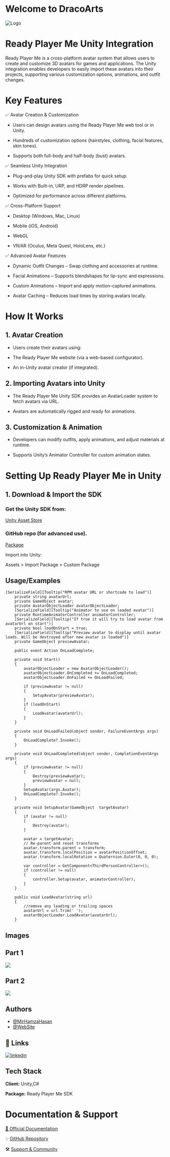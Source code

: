 
# Welcome to DracoArts

![Logo](https://dracoarts-logo.s3.eu-north-1.amazonaws.com/DracoArts.png)




# Ready Player Me Unity Integration
  Ready Player Me is a cross-platform avatar system that allows users to create and customize 3D avatars for games and applications. The Unity integration enables developers to easily import these avatars into their projects, supporting various customization options, animations, and outfit changes.
# Key Features
✅ Avatar Creation & Customization

- Users can design avatars using the Ready Player Me web tool or in Unity.

- Hundreds of customization options (hairstyles, clothing, facial features, skin tones).

- Supports both full-body and half-body (bust) avatars.

✅ Seamless Unity Integration

- Plug-and-play Unity SDK with prefabs for quick setup.

- Works with Built-in, URP, and HDRP render pipelines.

- Optimized for performance across different platforms.

✅ Cross-Platform Support

- Desktop (Windows, Mac, Linux)

- Mobile (iOS, Android)

- WebGL

- VR/AR (Oculus, Meta Quest, HoloLens, etc.)

✅ Advanced Avatar Features

- Dynamic Outfit Changes – Swap clothing and accessories at runtime.

- Facial Animations – Supports blendshapes for lip-sync and expressions.

- Custom Animations – Import and apply motion-captured animations.

- Avatar Caching – Reduces load times by storing avatars locally.


# How It Works
## 1. Avatar Creation
 - Users create their avatars using:

- The Ready Player Me website (via a web-based configurator).

- An in-Unity avatar creator (if integrated).

## 2. Importing Avatars into Unity
- The Ready Player Me Unity SDK provides an AvatarLoader system to fetch avatars via URL.

- Avatars are automatically rigged and ready for animations.

## 3. Customization & Animation
- Developers can modify outfits, apply animations, and adjust materials at runtime.

- Supports Unity’s Animator Controller for custom animation states.

# Setting Up Ready Player Me in Unity
## 1.  Download & Import the SDK
 ###   Get the Unity SDK from:

[Unity Asset Store](https://assetstore.unity.com/packages/tools/game-toolkits/ready-player-me-avatar-and-character-creator-259814)

 ###  GitHub repo (for advanced use).
 [Package](https://github.com/readyplayerme/rpm-unity-sdk-core/releases)


Import into Unity:

Assets > Import Package > Custom Package


## Usage/Examples

    [SerializeField][Tooltip("RPM avatar URL or shortcode to load")] 
        private string avatarUrl;
        private GameObject avatar;
        private AvatarObjectLoader avatarObjectLoader;
        [SerializeField][Tooltip("Animator to use on loaded avatar")] 
        private RuntimeAnimatorController animatorController;
        [SerializeField][Tooltip("If true it will try to load avatar from avatarUrl on start")] 
        private bool loadOnStart = true;
        [SerializeField][Tooltip("Preview avatar to display until avatar loads. Will be destroyed after new avatar is loaded")]
        private GameObject previewAvatar;

        public event Action OnLoadComplete;
        
        private void Start()
        {
            avatarObjectLoader = new AvatarObjectLoader();
            avatarObjectLoader.OnCompleted += OnLoadCompleted;
            avatarObjectLoader.OnFailed += OnLoadFailed;
            
            if (previewAvatar != null)
            {
                SetupAvatar(previewAvatar);
            }
            if (loadOnStart)
            {
                LoadAvatar(avatarUrl);
            }
        }

        private void OnLoadFailed(object sender, FailureEventArgs args)
        {
            OnLoadComplete?.Invoke();
        }

        private void OnLoadCompleted(object sender, CompletionEventArgs args)
        {
            if (previewAvatar != null)
            {
                Destroy(previewAvatar);
                previewAvatar = null;
            }
            SetupAvatar(args.Avatar);
            OnLoadComplete?.Invoke();
        }

        private void SetupAvatar(GameObject  targetAvatar)
        {
            if (avatar != null)
            {
                Destroy(avatar);
            }
            
            avatar = targetAvatar;
            // Re-parent and reset transforms
            avatar.transform.parent = transform;
            avatar.transform.localPosition = avatarPositionOffset;
            avatar.transform.localRotation = Quaternion.Euler(0, 0, 0);
            
            var controller = GetComponent<ThirdPersonController>();
            if (controller != null)
            {
                controller.Setup(avatar, animatorController);
            }
        }

        public void LoadAvatar(string url)
        {
            //remove any leading or trailing spaces
            avatarUrl = url.Trim(' ');
            avatarObjectLoader.LoadAvatar(avatarUrl);
        }

    

## Images
## Part 1
![](https://github.com/AzharKhemta/DemoClient/blob/main/Ready%20Player%20Me%20full%20video%20Part%201.gif?raw=true)

## Part 2
![](https://raw.githubusercontent.com/AzharKhemta/DemoClient/refs/heads/main/Ready%20player%20me%20Part%202.gif)
## Authors

- [@MirHamzaHasan](https://github.com/MirHamzaHasan)
- [@WebSite](https://mirhamzahasan.com)


## 🔗 Links

[![linkedin](https://img.shields.io/badge/linkedin-0A66C2?style=for-the-badge&logo=linkedin&logoColor=white)](https://www.linkedin.com/company/mir-hamza-hasan/posts/?feedView=all/)
## Tech Stack
**Client:** Unity,C#

**Package:** Ready Player Me SDK

# Documentation & Support
[📖 Official Documentation](https://docs.readyplayer.me/ready-player-me/integration-guides/overview)

💡 [GitHub Repository](https://github.com/readyplayerme/rpm-unity-sdk-core)

🛠 [Support & Community](https://readyplayer.me/)



